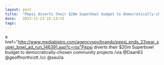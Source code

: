 ```yaml
---
layout: post
title:  "Pepsi diverts their $20m Superbowl budget to democratically-chosen community projects /via @Daan83 @geoffnorthcott /cc @saul"
date:   2013-11-23 15:13:33
tags:   
---
```


a href="http://www.mediabistro.com/agencyspy/brands/pepsi_ends_23year_super_bowl_ad_run_146391.asp?c=rss"Pepsi diverts their $20m Superbowl budget to democratically-chosen community projects /via @Daan83 @geoffnorthcott /cc @saul/a
